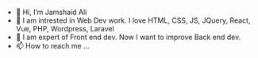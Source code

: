 - 👋 Hi, I’m Jamshaid Ali
- 👀 I am intrested in Web Dev work. I love HTML, CSS, JS, JQuery, React, Vue, PHP, Wordpress, Laravel
- 🌱 I am expert of Front end dev. Now I want to improve Back end dev.
- 📫 How to reach me ...

<!---
jamshaid-ali/jamshaid-ali is a ✨ special ✨ repository because its `README.md` (this file) appears on your GitHub profile.
You can click the Preview link to take a look at your changes.
--->
